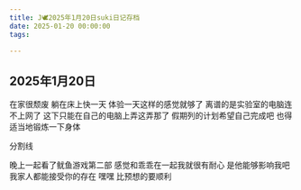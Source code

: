 ```yaml
---
title: J🕊️2025年1月20日suki日记存档
date: 2025-01-20 00:00:00
tags:

---
```


## 2025年1月20日

在家很颓废
躺在床上快一天
体验一天这样的感觉就够了
离谱的是实验室的电脑连不上网了
这下只能在自己的电脑上弄这弄那了
假期列的计划希望自己完成吧
也得适当地锻炼一下身体

分割线

晚上一起看了鱿鱼游戏第二部
感觉和乖乖在一起我就很有耐心
是他能够影响我吧
我家人都能接受你的存在
嘿嘿 比预想的要顺利

